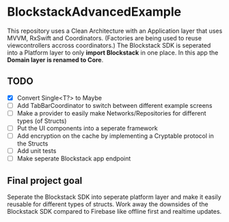 # BlockstackAdvancedExample
This repository uses a Clean Architecture with an Application layer that uses MVVM, RxSwift and Coordinators. (Factories are being used to reuse viewcontrollers accross coordinators.)
The Blockstack SDK is seperated into a Platform layer to only **import Blockstack** in one place. 
In this app the **Domain layer is renamed to Core**.


## TODO
- [x] Convert Single<T?> to Maybe
- [ ] Add TabBarCoordinator to switch between different example screens
- [ ] Make a provider to easily make Networks/Repositories for different types (of Structs)
- [ ] Put the UI components into a seperate framework
- [ ] Add encryption on the cache by implementing a Cryptable protocol in the Structs
- [ ] Add unit tests
- [ ] Make seperate Blockstack app endpoint

## Final project goal
Seperate the Blockstack SDK into seperate platform layer and make it easily reusable for different types of structs. Work away the downsides of the Blockstack SDK compared to Firebase like offline first and realtime updates.
